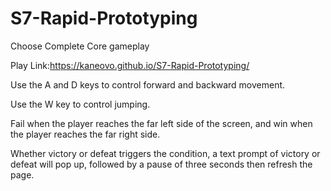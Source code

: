 # S7-Rapid-Prototyping

Choose Complete Core gameplay

Play Link:https://kaneovo.github.io/S7-Rapid-Prototyping/

Use the A and D keys to control forward and backward movement.

Use the W key to control jumping.

Fail when the player reaches the far left side of the screen, and win when the player reaches the far right side.

Whether victory or defeat triggers the condition, a text prompt of victory or defeat will pop up, followed by a pause of three seconds then refresh the page.
